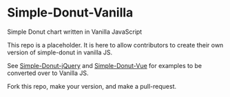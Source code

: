 # Simple-Donut-Vanilla

Simple Donut chart written in Vanilla JavaScript

This repo is a placeholder. It is here to allow contributors to create their own version of simple-donut in vanilla JS.

See [Simple-Donut-jQuery](https://github.com/simple-donut/simple-donut-jquery) and [Simple-Donut-Vue](https://github.com/simple-donut/simple-donut-vue) for examples to be converted over to Vanilla JS.

Fork this repo, make your version, and make a pull-request.
